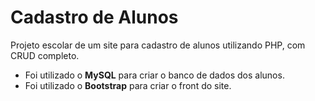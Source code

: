 # Cadastro de Alunos

Projeto escolar de um site para cadastro de alunos utilizando PHP, com CRUD completo.

- Foi utilizado o **MySQL** para criar o banco de dados dos alunos.
- Foi utilizado o **Bootstrap** para criar o front do site.